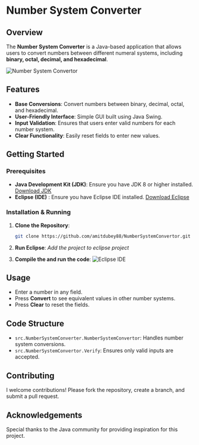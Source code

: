 # Number System Converter

## Overview

The **Number System Converter** is a Java-based application that allows users to convert numbers between different numeral systems, including **binary, octal, decimal, and hexadecimal**.

![Number System Convertor](https://github.com/user-attachments/assets/f0e1d5ee-9e00-40f3-b031-9e2b41d479df)


## Features

- **Base Conversions**: Convert numbers between binary, decimal, octal, and hexadecimal.
- **User-Friendly Interface**: Simple GUI built using Java Swing.
- **Input Validation**: Ensures that users enter valid numbers for each number system.
- **Clear Functionality**: Easily reset fields to enter new values.

## Getting Started

### Prerequisites

- **Java Development Kit (JDK)**: Ensure you have JDK 8 or higher installed.  
  [Download JDK](https://www.oracle.com/java/technologies/javase-downloads.html)
- **Eclipse (IDE)** : Ensure you have Eclipse IDE installed.
[Download Eclipse](https://www.eclipse.org/downloads/)

### Installation & Running

1. **Clone the Repository**:
   ```bash
   git clone https://github.com/amitdubey88/NumberSystemConvertor.git
   ```
2. **Run Eclipse**:
   *Add the project to eclipse project*
   
4. **Compile the and run the code**:
   ![Eclipse IDE](https://github.com/user-attachments/assets/aa3723a9-6d63-4263-8687-5eead3514452)
## Usage

- Enter a number in any field.
- Press **Convert** to see equivalent values in other number systems.
- Press **Clear** to reset the fields.

## Code Structure

- `src.NumberSystemConverter.NumberSystemConvertor`: Handles number system conversions.
- `src.NumberSystemConvertor.Verify`: Ensures only valid inputs are accepted.

## Contributing

I welcome contributions! Please fork the repository, create a branch, and submit a pull request.


## Acknowledgements

Special thanks to the Java community for providing inspiration for this project.
